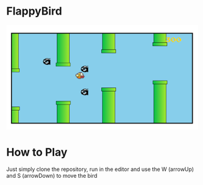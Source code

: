 # FlappyBird
![Alt text](https://github.com/wallaceSansanoski/FlappyBird/blob/main/flappy%20image.PNG)
# How to Play 

Just simply clone the repository, run in the editor and use the W (arrowUp) and S (arrowDown) to move the bird
